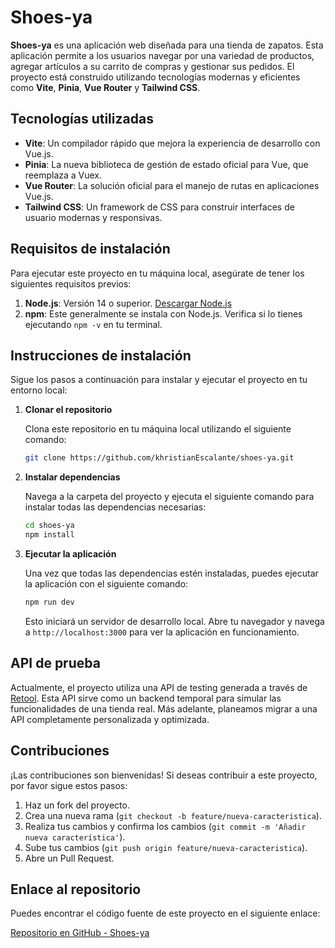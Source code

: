 # Shoes-ya

**Shoes-ya** es una aplicación web diseñada para una tienda de zapatos. Esta aplicación permite a los usuarios navegar por una variedad de productos, agregar artículos a su carrito de compras y gestionar sus pedidos. El proyecto está construido utilizando tecnologías modernas y eficientes como **Vite**, **Pinia**, **Vue Router** y **Tailwind CSS**.

## Tecnologías utilizadas

- **Vite**: Un compilador rápido que mejora la experiencia de desarrollo con Vue.js.
- **Pinia**: La nueva biblioteca de gestión de estado oficial para Vue, que reemplaza a Vuex.
- **Vue Router**: La solución oficial para el manejo de rutas en aplicaciones Vue.js.
- **Tailwind CSS**: Un framework de CSS para construir interfaces de usuario modernas y responsivas.

## Requisitos de instalación

Para ejecutar este proyecto en tu máquina local, asegúrate de tener los siguientes requisitos previos:

1. **Node.js**: Versión 14 o superior. [Descargar Node.js](https://nodejs.org/)
2. **npm**: Este generalmente se instala con Node.js. Verifica si lo tienes ejecutando `npm -v` en tu terminal.

## Instrucciones de instalación

Sigue los pasos a continuación para instalar y ejecutar el proyecto en tu entorno local:

1. **Clonar el repositorio**

   Clona este repositorio en tu máquina local utilizando el siguiente comando:

   ```bash
   git clone https://github.com/khristianEscalante/shoes-ya.git
   ```

2. **Instalar dependencias**

   Navega a la carpeta del proyecto y ejecuta el siguiente comando para instalar todas las dependencias necesarias:

   ```bash
   cd shoes-ya
   npm install
   ```

3. **Ejecutar la aplicación**

   Una vez que todas las dependencias estén instaladas, puedes ejecutar la aplicación con el siguiente comando:

   ```bash
   npm run dev
   ```

   Esto iniciará un servidor de desarrollo local. Abre tu navegador y navega a `http://localhost:3000` para ver la aplicación en funcionamiento.

## API de prueba

Actualmente, el proyecto utiliza una API de testing generada a través de [Retool](https://retool.com/api-generator). Esta API sirve como un backend temporal para simular las funcionalidades de una tienda real. Más adelante, planeamos migrar a una API completamente personalizada y optimizada.

## Contribuciones

¡Las contribuciones son bienvenidas! Si deseas contribuir a este proyecto, por favor sigue estos pasos:

1. Haz un fork del proyecto.
2. Crea una nueva rama (`git checkout -b feature/nueva-caracteristica`).
3. Realiza tus cambios y confirma los cambios (`git commit -m 'Añadir nueva característica'`).
4. Sube tus cambios (`git push origin feature/nueva-caracteristica`).
5. Abre un Pull Request.

## Enlace al repositorio

Puedes encontrar el código fuente de este proyecto en el siguiente enlace:

[Repositorio en GitHub - Shoes-ya](https://github.com/khristianEscalante/shoes-ya)
